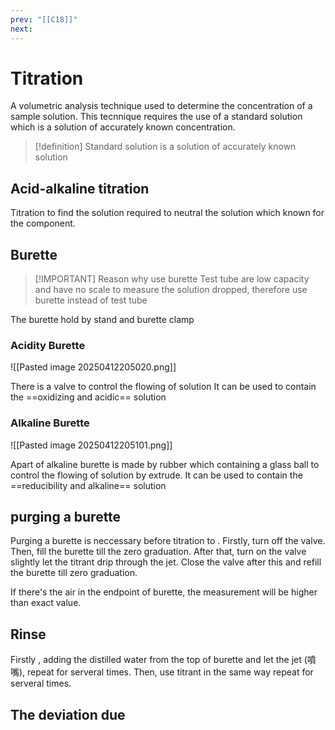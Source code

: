 ```yaml
---
prev: "[[C18]]"
next:
---
```

# Titration 
A volumetric analysis technique used to determine the concentration of a sample solution. 
This tecnnique requires the use of a standard solution which is a solution of accurately known concentration.

> [!definition] Standard solution
>  is a solution of accurately known solution




## Acid-alkaline titration
Titration to find the solution required to neutral the solution which known for the component. 


## Burette

> [!IMPORTANT] Reason why use burette
> Test tube are low capacity and have no scale to measure the solution dropped, therefore use burette instead of test tube



The burette hold by stand and burette clamp

### Acidity Burette
![[Pasted image 20250412205020.png]]

There is a valve to control the flowing of solution
It can be used to contain the ==oxidizing and acidic== solution
### Alkaline Burette 
![[Pasted image 20250412205101.png]]

Apart of alkaline burette is made by rubber which containing a glass ball to control the flowing of solution by extrude.
It can be used to contain the ==reducibility and alkaline== solution
## purging a burette 
Purging a burette is neccessary before titration to . 
Firstly, turn off the valve. 
Then, fill the burette till the zero graduation.
After that, turn on the valve slightly let the titrant drip through the jet.
Close the valve after this and refill the burette till zero graduation.


If there's the air in the endpoint of burette, the measurement will be higher than exact value.
## Rinse
Firstly , adding the distilled water from the top of burette and let the jet (噴嘴), repeat for serveral times. Then, use titrant in the same way repeat for serveral times.

## The deviation due